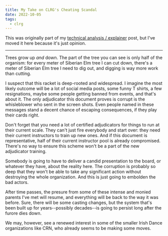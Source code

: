 ```yaml
---
title: My Take on CLRG's Cheating Scandal
date: 2022-10-05
tags:
  - clrg
---
```


This was originally part of my 
[technical analysis / explainer](2022-10-04-CLRG-cheating.html)
post,
but I've moved it here because it's just opinion.

---

Trees grow up *and* down. The part of the tree you can see is only half of the
organism: for every meter of Siberian Elm tree I can cut down, there's a meter
of Siberian Elm tree I need to dig out, and digging is way more work than
cutting.

I suspect that this racket is deep-rooted and widespread. I imagine the most
likely outcome will be a lot of social media posts, some funny T shirts, a few
resignations, maybe some people getting banned from events, and that's about it.
The only adjudicator this document proves is corrupt is the whisleblower who
sent in the screen shots. Even people named in these messages stand a decent
chance of escaping consequences, if they play their cards right.

Don't forget that you need a lot of certified adjudicators for things to run at
their current scale. They can't just fire everybody and start over: they need
their current instructors to train up new ones. And if this document is
representative, half of their current instructor pool is already compromised.
There's no way to ensure this scheme won't be a part of the new adjudicator
training.

Somebody is going to have to deliver a candid presentation to the board, or
whatever they have, about the reality here. The corruption is probably so deep
that they won't be able to take any significant action without destroying the
whole organization. And this is just going to embolden the bad actors.

After time passes, the presure from some of these intense and monied parents
I've met will resume, and everything will be back to the way it was before.
Sure, there will be some casting changes, but the system that's been built up
for years--possibly decades--is going to persist long after the furore dies
down.

We may, however, see a renewed interest in some of the smaller Irish Dance
organizations like CRN, who already seems to be making some moves.
